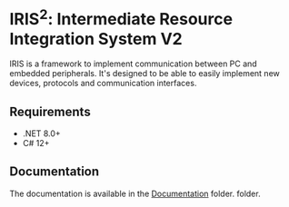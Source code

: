 # IRIS<sup>2</sup>: Intermediate Resource Integration System V2
IRIS is a framework to implement communication between PC and embedded peripherals.
It's designed to be able to easily implement new devices,
protocols and communication interfaces.

## Requirements
* .NET 8.0+
* C# 12+

## Documentation
The documentation is available in the [Documentation](https://github.com/H1M4W4R1/IRIS/tree/main/_Documentation) folder.
folder.